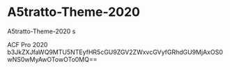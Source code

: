 # A5tratto-Theme-2020
 A5tratto-Theme-2020 s

ACF Pro 2020
b3JkZXJfaWQ9MTU5NTEyfHR5cGU9ZGV2ZWxvcGVyfGRhdGU9MjAxOS0wNS0wMyAwOTowOTo0MQ==